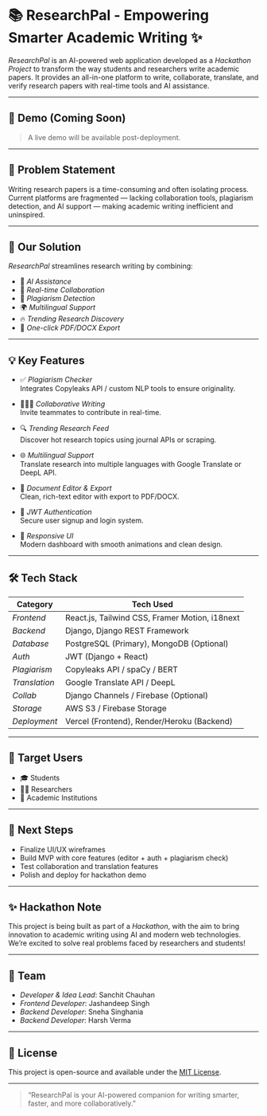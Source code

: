 # 📚 ResearchPal - Empowering Smarter Academic Writing ✨

*ResearchPal* is an AI-powered web application developed as a *Hackathon Project* to transform the way students and researchers write academic papers. It provides an all-in-one platform to write, collaborate, translate, and verify research papers with real-time tools and AI assistance.

---

## 🚀 Demo (Coming Soon)

> A live demo will be available post-deployment.

---

## 🧠 Problem Statement

Writing research papers is a time-consuming and often isolating process. Current platforms are fragmented — lacking collaboration tools, plagiarism detection, and AI support — making academic writing inefficient and uninspired.

---

## 🎯 Our Solution

*ResearchPal* streamlines research writing by combining:

- 🧠 *AI Assistance*
- 🤝 *Real-time Collaboration*
- 🧪 *Plagiarism Detection*
- 🌍 *Multilingual Support*
- 🔥 *Trending Research Discovery*
- 📄 *One-click PDF/DOCX Export*

---

## 💡 Key Features

- ✅ *Plagiarism Checker*  
  Integrates Copyleaks API / custom NLP tools to ensure originality.

- 🧑‍🤝‍🧑 *Collaborative Writing*  
  Invite teammates to contribute in real-time.

- 🔍 *Trending Research Feed*  
  Discover hot research topics using journal APIs or scraping.

- 🌐 *Multilingual Support*  
  Translate research into multiple languages with Google Translate or DeepL API.

- 📝 *Document Editor & Export*  
  Clean, rich-text editor with export to PDF/DOCX.

- 🔐 *JWT Authentication*  
  Secure user signup and login system.

- 🌈 *Responsive UI*  
  Modern dashboard with smooth animations and clean design.

---

## 🛠 Tech Stack

| Category        | Tech Used |
|-----------------|-----------|
| *Frontend*    | React.js, Tailwind CSS, Framer Motion, i18next |
| *Backend*     | Django, Django REST Framework |
| *Database*    | PostgreSQL (Primary), MongoDB (Optional) |
| *Auth*        | JWT (Django + React) |
| *Plagiarism*  | Copyleaks API / spaCy / BERT |
| *Translation* | Google Translate API / DeepL |
| *Collab*      | Django Channels / Firebase (Optional) |
| *Storage*     | AWS S3 / Firebase Storage |
| *Deployment*  | Vercel (Frontend), Render/Heroku (Backend) |

---

## 👥 Target Users

- 🎓 Students  
- 🧑‍🔬 Researchers  
- 🏫 Academic Institutions  

---

## 📌 Next Steps

- Finalize UI/UX wireframes  
- Build MVP with core features (editor + auth + plagiarism check)  
- Test collaboration and translation features  
- Polish and deploy for hackathon demo  

---

## ✨ Hackathon Note

This project is being built as part of a *Hackathon*, with the aim to bring innovation to academic writing using AI and modern web technologies. We’re excited to solve real problems faced by researchers and students!

---

## 🤝 Team

- *Developer & Idea Lead*: Sanchit Chauhan
- *Frontend Developer*: Jashandeep Singh
- *Backend Developer*: Sneha Singhania
- *Backend Developer*: Harsh Verma

---

## 📄 License

This project is open-source and available under the [MIT License](LICENSE).

---

> “ResearchPal is your AI-powered companion for writing smarter, faster, and more collaboratively.”
